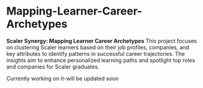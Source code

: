 # Mapping-Learner-Career-Archetypes
**Scaler Synergy: Mapping Learner Career Archetypes**   This project focuses on clustering Scaler learners based on their job profiles, companies, and key attributes to identify patterns in successful career trajectories. The insights aim to enhance personalized learning paths and spotlight top roles and companies for Scaler graduates.


Currently working on it-will be updated soon

